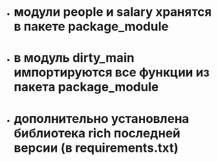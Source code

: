 + # модули people и salary хранятся в пакете package_module
+ # в модуль dirty_main импортируются все функции из пакета package_module
+ # дополнительно установлена библиотека rich последней версии (в requirements.txt)
